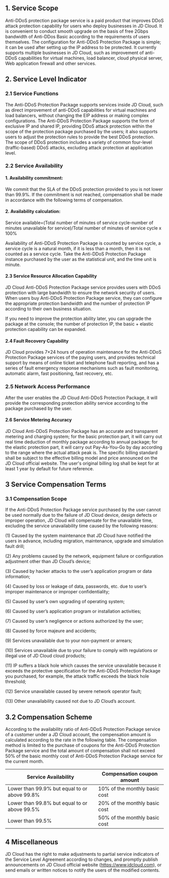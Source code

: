 ## 1. Service Scope

Anti-DDoS protection package service is a paid product that improves DDoS attack protection capability for users who deploy businesses in JD Cloud. It is convenient to conduct smooth upgrade on the basis of free 2Gbps bandwidth of Anti-DDos Basic according to the requirements of users themselves. The configuration for Anti-DDoS Protection Package is simple; it can be used after setting up the IP address to be protected. It currently supports multiple businesses in JD Cloud, such as improvement of anti-DDoS capabilities for virtual machines, load balancer, cloud physical server, Web application firewall and other services.

## 2. Service Level Indicator

### 2.1 Service Functions

The Anti-DDoS Protection Package supports services inside JD Cloud, such as direct improvement of anti-DDoS capabilities for virtual machines and load balancers, without changing the EIP address or making complex configurations. The Anti-DDoS Protection Package supports the form of exclusive IP and shared IP, providing DDoS attack protection within the scope of the protection package purchased by the users; it also supports users to adjust the protection rules to provide the best DDoS protection. The scope of DDoS protection includes a variety of common four-level (traffic-based) DDoS attacks, excluding attack protection at application level.

### 2.2 Service Availability

#### 1. Availability commitment:

We commit that the SLA of the DDoS protection provided to you is not lower than 99.9%. If the commitment is not reached, compensation shall be made in accordance with the following terms of compensation.

#### 2. Availability calculation:

Service available=(Total number of minutes of service cycle-number of minutes unavailable for service)/Total number of minutes of service cycle x 100%

Availability of Anti-DDoS Protection Package is counted by service cycle, a service cycle is a natural month, if it is less than a month, then it is not counted as a service cycle. Take the Anti-DDoS Protection Package instance purchased by the user as the statistical unit, and the time unit is minute.

#### 2.3 Service Resource Allocation Capability

JD Cloud Anti-DDoS Protection Package service provides users with DDoS protection with large bandwidth to ensure the network security of users. When users buy Anti-DDoS Protection Package service, they can configure the appropriate protection bandwidth and the number of protection IP according to their own business situation.

If you need to improve the protection ability later, you can upgrade the package at the console; the number of protection IP, the basic + elastic protection capability can be expanded.

#### 2.4 Fault Recovery Capability

JD Cloud provides 7×24 hours of operation maintenance for the Anti-DDoS Protection Package services of the paying users, and provides technical support by means of online ticket and telephone fault reporting, and has a series of fault emergency response mechanisms such as fault monitoring, automatic alarm, fast positioning, fast recovery, etc.

### 2.5 Network Access Performance

After the user enables the JD Cloud Anti-DDoS Protection Package, it will provide the corresponding protection ability service according to the package purchased by the user.

#### 2.6 Service Metering Accuracy

JD Cloud Anti-DDoS Protection Package has an accurate and transparent metering and charging system; for the basic protection part, it will carry out real time deduction of monthly package according to annual package; for the elastic protection part, it will carry out Pay-As-You-Go by day according to the range where the actual attack peak is. The specific billing standard shall be subject to the effective billing model and price announced on the JD Cloud official website. The user's original billing log shall be kept for at least 1 year by default for future reference.

## 3 Service Compensation Terms

### 3.1 Compensation Scope

If the Anti-DDoS Protection Package service purchased by the user cannot be used normally due to the failure of JD Cloud device, design defects or improper operation, JD Cloud will compensate for the unavailable time, excluding the service unavailability time caused by the following reasons:

(1) Caused by the system maintenance that JD Cloud have notified the users in advance, including migration, maintenance, upgrade and simulation fault drill;

(2) Any problems caused by the network, equipment failure or configuration adjustment other than JD Cloud’s device;

(3) Caused by hacker attacks to the user’s application program or data information;

(4) Caused by loss or leakage of data, passwords, etc. due to user’s improper maintenance or improper confidentiality;

(5) Caused by user’s own upgrading of operating system;

(6) Caused by user’s application program or installation activities;

(7) Caused by user’s negligence or actions authorized by the user;

(8) Caused by force majeure and accidents;

(9) Services unavailable due to your non-payment or arrears;

(10) Services unavailable due to your failure to comply with regulations or illegal use of JD Cloud cloud products;

(11) IP suffers a black hole which causes the service unavailable because it exceeds the protective specification for the Anti-DDoS Protection Package you purchased, for example, the attack traffic exceeds the black hole threshold;

(12) Service unavailable caused by severe network operator fault;

(13) Other unavailability caused not due to JD Cloud’s account.

## 3.2 Compensation Scheme

According to the availability ratio of Anti-DDoS Protection Package service of a customer under a JD Cloud account, the compensation amount is calculated according to the rate in the following table. The compensation method is limited to the purchase of coupons for the Anti-DDoS Protection Package service and the total amount of compensation shall not exceed 50% of the basic monthly cost of Anti-DDoS Protection Package service for the current month.

| Service Availability                               |Compensation coupon amount    |
| -------------------------- | ----------------- |
| Lower than 99.9% but equal to or above 99.8% | 10% of the monthly basic cost |
| Lower than 99.8% but equal to or above 99.5% | 20% of the monthly basic cost |
| Lower than 99.5%                                           | 50% of the monthly basic cost |

 

## 4 Miscellaneous

JD Cloud has the right to make adjustments to partial service indicators of the Service Level Agreement according to changes, and promptly publish announcements on JD Cloud official website (https://www.jdcloud.com), or send emails or written notices to notify the users of the modified contents.

